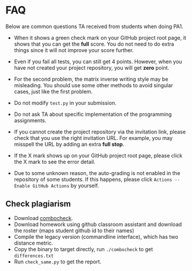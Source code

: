 # FAQ
Below are common questions TA received from students when doing PA1.

* When it shows a green check mark on your GitHub project root page, it shows that you can get the **full** score. You do not need to do extra things since it will
not improve your score further.

* Even if you fail all tests, you can still get 4 points. However, when you have not created your project repository, you will get **zero** point.

* For the second problem, the matrix inverse writing style may be misleading. You should use some other methods to avoid singular cases, just like the first problem.

* Do not modify `test.py` in your submission.

* Do not ask TA about specific implementation of the programming assignments.

* If you cannot create the project repository via the invitation link, please check that you use the right invitation URL. For example, you may misspell the URL by
adding an extra **full stop**.

* If the X mark shows up on your GitHub project root page, please click the X mark to see the error detail.

* Due to some unknown reason, the auto-grading is not enabled in the repository of some students. If this happens, please click `Actions -- Enable GitHub Actions` by yourself.

## Check plagiarism
* Download [combocheck](https://github.com/Goldensunboy/combocheck).
* Download homework using github classroom assistant and download the roster
(maps student github id to their names)
* Compile the legacy version (commandline interface), which has two distance metric.
* Copy the binary to target directly, run `./combocheck` to get `differences.txt`
* Run `check_same.py` to get the report.
